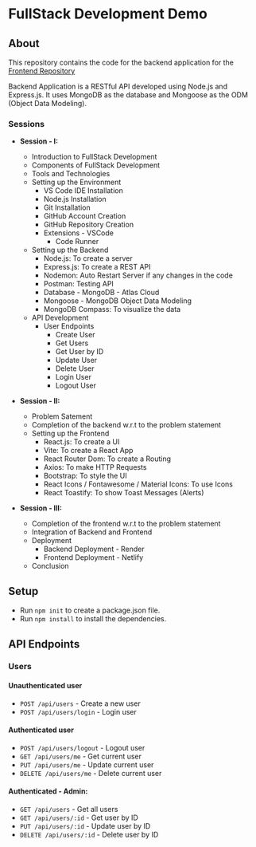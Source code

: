 # FullStack Development Demo

## About

This repository contains the code for the backend application for the [Frontend Repository]()

Backend Application is a RESTful API developed using Node.js and Express.js. It uses MongoDB as the database and Mongoose as the ODM (Object Data Modeling).

### Sessions

- **Session - I:**

  - Introduction to FullStack Development
  - Components of FullStack Development
  - Tools and Technologies
  - Setting up the Environment
    - VS Code IDE Installation
    - Node.js Installation
    - Git Installation
    - GitHub Account Creation
    - GitHub Repository Creation
    - Extensions - VSCode
      - Code Runner
  - Setting up the Backend
    - Node.js: To create a server
    - Express.js: To create a REST API
    - Nodemon: Auto Restart Server if any changes in the code
    - Postman: Testing API
    - Database - MongoDB - Atlas Cloud
    - Mongoose - MongoDB Object Data Modeling
    - MongoDB Compass: To visualize the data
  - API Development
    - User Endpoints
      - Create User
      - Get Users
      - Get User by ID
      - Update User
      - Delete User
      - Login User
      - Logout User

- **Session - II:**

  - Problem Satement
  - Completion of the backend w.r.t to the problem statement
  - Setting up the Frontend
    - React.js: To create a UI
    - Vite: To create a React App
    - React Router Dom: To create a Routing
    - Axios: To make HTTP Requests
    - Bootstrap: To style the UI
    - React Icons / Fontawesome / Material Icons: To use Icons
    - React Toastify: To show Toast Messages (Alerts)

- **Session - III:**
  - Completion of the frontend w.r.t to the problem statement
  - Integration of Backend and Frontend
  - Deployment
    - Backend Deployment - Render
    - Frontend Deployment - Netlify
  - Conclusion

## Setup

- Run `npm init` to create a package.json file.
- Run `npm install` to install the dependencies.

## API Endpoints

### Users

#### Unauthenticated user

- `POST /api/users` - Create a new user
- `POST /api/users/login` - Login user

#### Authenticated user

- `POST /api/users/logout` - Logout user
- `GET /api/users/me` - Get current user
- `PUT /api/users/me` - Update current user
- `DELETE /api/users/me` - Delete current user

#### Authenticated - Admin:

- `GET /api/users` - Get all users
- `GET /api/users/:id` - Get user by ID
- `PUT /api/users/:id` - Update user by ID
- `DELETE /api/users/:id` - Delete user by ID
